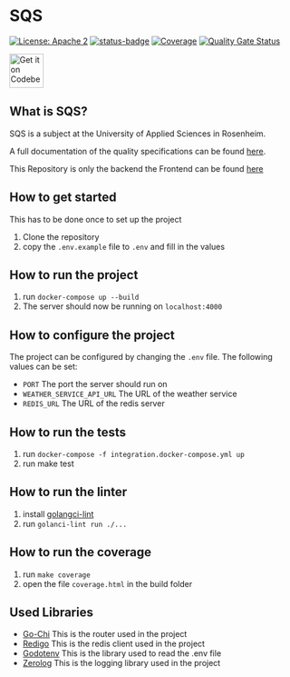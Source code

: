 # SQS
[![License: Apache 2](https://img.shields.io/badge/License-Apache2-blue.svg)](https://www.apache.org/licenses/LICENSE-2.0.html)
[![status-badge](https://woodpecker.birkenfunk.de/api/badges/4/status.svg)](https://woodpecker.birkenfunk.de/repos/4)
[![Coverage](https://sonarqube.birkenfunk.de/api/project_badges/measure?project=SQS&metric=coverage&token=sqb_f7ecb4947be271a3f2e849f9bc1b28ddd0dc4a1c)](https://sonarqube.birkenfunk.de/dashboard?id=SQS)
[![Quality Gate Status](https://sonarqube.birkenfunk.de/api/project_badges/measure?project=SQS&metric=alert_status&token=sqb_f7ecb4947be271a3f2e849f9bc1b28ddd0dc4a1c)](https://sonarqube.birkenfunk.de/dashboard?id=SQS)

<a href="https://codeberg.org/Birkenfunk/SQS">
 <img alt="Get it on Codeberg" src="https://codeberg.org/Codeberg/GetItOnCodeberg/media/branch/main/get-it-on-neon-blue.png" height="60">
</a>

## What is SQS?
SQS is a subject at the University of Applied Sciences in Rosenheim.

A full documentation of the quality specifications can be found [here](./docs/Documentation.adoc).

This Repository is only the backend the Frontend can be found [here](https://codeberg.org/Birkenfunk/SQS-Frontend)

## How to get started

This has to be done once to set up the project

1. Clone the repository
2. copy the `.env.example` file to `.env` and fill in the values

## How to run the project
1. run `docker-compose up --build`
2. The server should now be running on `localhost:4000`

## How to configure the project
The project can be configured by changing the `.env` file. The following values can be set:
- `PORT` The port the server should run on
- `WEATHER_SERVICE_API_URL` The URL of the weather service
- `REDIS_URL` The URL of the redis server

## How to run the tests
1. run `docker-compose -f integration.docker-compose.yml up`
2. run make test

## How to run the linter
1. install [golangci-lint](https://golangci-lint.run/welcome/install/)
2. run `golanci-lint run ./...`

## How to run the coverage
1. run `make coverage`
2. open the file `coverage.html` in the build folder

## Used Libraries
- [Go-Chi](https://go-chi.io/#/) This is the router used in the project
- [Redigo](https://github.com/gomodule/redigo) This is the redis client used in the project
- [Godotenv](https://github.com/joho/godotenv) This is the library used to read the .env file
- [Zerolog](https://github.com/rs/zerolog) This is the logging library used in the project
